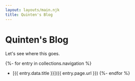 ```yaml
---
layout: layouts/main.njk
title: Quinten's Blog
---
```


# Quinten's Blog

Let's see where this goes.

{%- for entry in collections.navigation %}
* [{{ entry.data.title }}]({{ entry.page.url }})
{%- endfor %}
